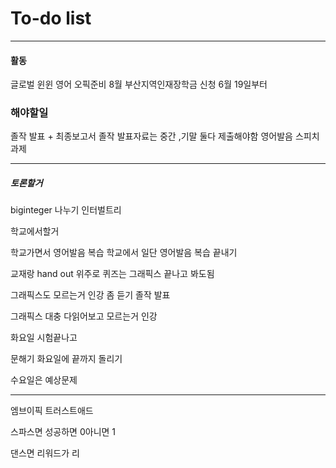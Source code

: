 # To-do list

----------------
#### 활동

글로벌 윈윈
영어 오픽준비 8월
부산지역인재장학금 신청 6월 19일부터

### 해야할일

졸작 발표 + 최종보고서
졸작 발표자료는 중간 ,기말 둘다 제출해야함
영어발음 스피치 과제



-----

##### 토론할거


biginteger 나누기
인터벌트리

학교에서할거

학교가면서 영어발음 복습
학교에서 일단 영어발음 복습 끝내기

교재랑 hand out 위주로
퀴즈는 그래픽스 끝나고 봐도됨

그래픽스도 모르는거 인강 좀 듣기
졸작 발표


그래픽스 대충 다읽어보고 모르는거 인강

화요일 시험끝나고

문해기 
화요일에 끝까지 돌리기

수요일은 예상문제

-----

엠브이픽
트러스트애드


스파스면
성공하면 0아니면 1

댄스면
리워드가 리

